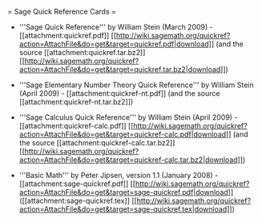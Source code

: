 = Sage Quick Reference Cards =

 * '''Sage Quick Reference''' by William Stein (March 2009) - [[attachment:quickref.pdf]] [[http://wiki.sagemath.org/quickref?action=AttachFile&do=get&target=quickref.pdf|download]] (and the source [[attachment:quickref.tar.bz2]] [[http://wiki.sagemath.org/quickref?action=AttachFile&do=get&target=quickref.tar.bz2|download]])

 * '''Sage Elementary Number Theory Quick Reference''' by William Stein (April 2009) - [[attachment:quickref-nt.pdf]] (and the source [[attachment:quickref-nt.tar.bz2]])

 * '''Sage Calculus Quick Reference''' by William Stein (April 2009) - [[attachment:quickref-calc.pdf]] [[http://wiki.sagemath.org/quickref?action=AttachFile&do=get&target=quickref-calc.pdf|download]] (and the source [[attachment:quickref-calc.tar.bz2]] [[http://wiki.sagemath.org/quickref?action=AttachFile&do=get&target=quickref-calc.tar.bz2|download]])

 * '''Basic Math''' by Peter Jipsen, version 1.1 (January 2008) - [[attachment:sage-quickref.pdf]] [[http://wiki.sagemath.org/quickref?action=AttachFile&do=get&target=sage-quickref.pdf|download]] ([[attachment:sage-quickref.tex]] [[http://wiki.sagemath.org/quickref?action=AttachFile&do=get&target=sage-quickref.tex|download]])
